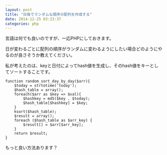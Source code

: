 ```yaml
---
layout: post
title: "日毎でランダムな順序の配列を作成する"
date: 2014-12-25 03:23:37
categories: php
---
```

<p>言語は何でも良いのですが、一応PHPにしておきます。</p>

<p>日が変わるごとに配列の順序がランダムに変わるようにしたい場合どのようにやるのが良さそうか教えてください。</p>

<p>私が考えたのは、keyと日付によってhash値を生成し、そのhash値をキーとしてソートすることです。</p>

<pre><code>function random_sort_day_by_day($arr){
    $today = strtotime('today');
    $hash_table = array();
    foreach($arr as $key =&gt; $val){
        $hashkey = md5($key . $today);
        $hash_table[$hashkey] = $key;
    }
    ksort($hash_table);
    $result = array();
    foreach ($hash_table as $arr_key) {
        $result[] = $arr[$arr_key];
    }
    return $result;
}
</code></pre>

<p>もっと良い方法あります？</p>
